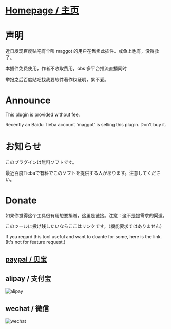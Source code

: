 # [Homepage / 主页](https://sorayuki.github.io/obs-multi-rtmp)

# 声明 

近日发现百度贴吧有个叫 maggot 的用户在售卖此插件。咸鱼上也有，没得救了。 

本插件免费使用，作者不收取费用，obs 多平台推流直播同时

举报之后百度贴吧找我要软件著作权证明，累不爱。 


# Announce

This plugin is provided without fee. 

Recently an Baidu Tieba account 'maggot' is selling this plugin. Don't buy it.


# お知らせ

このプラグインは無料ソフトです。

最近百度Tiebaで有料でこのソフトを提供する人があります。注意してください。


# Donate

如果你觉得这个工具很有用想要捐赠，这里是链接。注意：这不是提需求的渠道。

このツールに投げ銭したいならここはリンクです。（機能要求ではありません）

If you regard this tool useful and want to doante for some, here is the link. (It's not for feature request.)

## [paypal / 贝宝](https://paypal.me/sorayuki0)

## alipay / 支付宝

![alipay](./docs/zhi.png) 

## wechat / 微信
![wechat](./docs/wechat.jpg)
